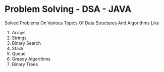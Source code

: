 # Problem Solving - DSA - JAVA
 
Solved Problems On Various Topics Of Data Structures And Algorithms Like 
1. Arrays
2. Strings
3. Binary Search
4. Stack
5. Queue
6. Greedy Algorithms
7. Binary Trees
